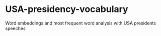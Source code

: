 # USA-presidency-vocabulary
Word embeddings and most frequent word analysis with USA presidents speeches 
